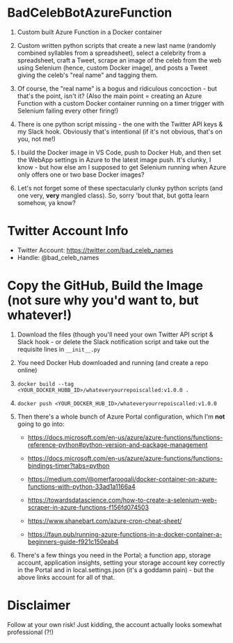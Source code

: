 # BadCelebBotAzureFunction

1) Custom built Azure Function in a Docker container
2) Custom written python scripts that create a new last name (randomly combined syllables from a spreadsheet), select a celebrity from a spreadsheet, craft a Tweet, scrape an image of the celeb from the web using Selenium (hence, custom Docker image), and posts a Tweet giving the celeb's "real name" and tagging them. 
3) Of course, the "real name" is a bogus and ridiculous concoction - but that's the point, isn't it? (Also the main point = creating an Azure Function with a custom Docker container running on a timer trigger with Selenium failing every other firing!)
4) There is one python script missing - the one with the Twitter API keys & my Slack hook. Obviously that's intentional (if it's not obvious, that's on you, not me!) 
5) I build the Docker image in VS Code, push to Docker Hub, and then set the WebApp settings in Azure to the latest image push. It's clunky, I know - but how else am I supposed to get Selenium running when Azure only offers one or two base Docker images?

6) Let's not forget some of these spectacularly clunky python scripts (and one very, **very** mangled class). So, sorry 'bout that, but gotta learn somehow, ya know?


# Twitter Account Info

- Twitter Account: https://twitter.com/bad_celeb_names
- Handle: @bad_celeb_names

# Copy the GitHub, Build the Image (not sure why you'd want to, but whatever!)
1) Download the files (though you'll need your own Twitter API script & Slack hook - or delete the Slack notification script and take out the requisite lines in `__init__.py`

2) You need Docker Hub downloaded and running (and create a repo online)
3) `docker build --tag <YOUR_DOCKER_HUBB_ID>/whateveryourrepoiscalled:v1.0.0 .`
4) `docker push <YOUR_DOCKER_HUB_ID>/whateveryourrepoiscalled:v1.0.0`
5) Then there's a whole bunch of Azure Portal configuration, which I'm **not** going to go into: 

    * https://docs.microsoft.com/en-us/azure/azure-functions/functions-reference-python#python-version-and-package-management

    * https://docs.microsoft.com/en-us/azure/azure-functions/functions-bindings-timer?tabs=python

    * https://medium.com/@omerfarooqali/docker-container-on-azure-functions-with-python-33ad1a1166a4

    * https://towardsdatascience.com/how-to-create-a-selenium-web-scraper-in-azure-functions-f156fd074503

    *  https://www.shanebart.com/azure-cron-cheat-sheet/

    *  https://faun.pub/running-azure-functions-in-a-docker-container-a-beginners-guide-f921c150eab4 

6) There's a few things you need in the Portal; a function app, storage account, application insights, setting your storage account key correctly in the Portal and in local.settings.json (it's a goddamn pain) - but the above links account for all of that. 

# Disclaimer
Follow at your own risk! Just kidding, the account actually looks somewhat professional (?!)